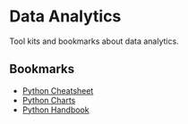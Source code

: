 # Data Analytics

Tool kits and bookmarks about data analytics.

## Bookmarks

- [Python Cheatsheet](https://www.pythoncheatsheet.org)
- [Python Charts](https://python-charts.com)
- [Python Handbook](https://flaviocopes.com/book/python/?utm_source=pocket_saves)